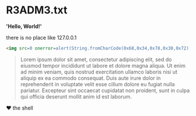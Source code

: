 # R3ADM3.txt
**'Hello, World!'**

there is no place like 127.0.0.1
```html
<img src=0 onerror=alert(String.fromCharCode(0x68,0x34,0x78,0x30,0x72))>
```
>Lorem ipsum dolor sit amet, consectetur adipiscing elit, sed do eiusmod tempor incididunt ut labore et dolore magna aliqua. Ut enim ad minim veniam, quis nostrud exercitation ullamco laboris nisi ut aliquip ex ea commodo consequat. Duis aute irure dolor in reprehenderit in voluptate velit esse cillum dolore eu fugiat nulla pariatur. Excepteur sint occaecat cupidatat non proident, sunt in culpa qui officia deserunt mollit anim id est laborum.

:heart: the shell
